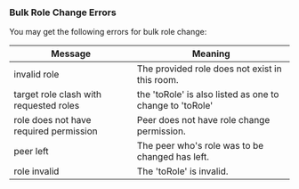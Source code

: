 ### Bulk Role Change Errors

You may get the following errors for bulk role change:

| Message                                | Meaning                                                  |
|----------------------------------------|----------------------------------------------------------|
| invalid role                           | The provided role does not exist in this room.           |
| target role clash with requested roles | the 'toRole' is also listed as one to change to 'toRole' |
| role does not have required permission | Peer does not have role change permission.               |
| peer left                              | The peer who's role was to be changed has left.          |
| role invalid                           | The 'toRole' is invalid.                                 |